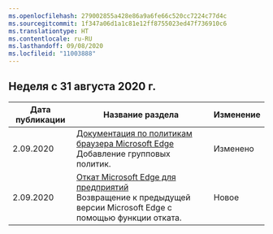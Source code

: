 ```yaml
---
ms.openlocfilehash: 279002855a428e86a9a6fe66c520cc7224c77d4c
ms.sourcegitcommit: 1f347a06d1a1c81e12ff8755023ed47f736910c6
ms.translationtype: HT
ms.contentlocale: ru-RU
ms.lasthandoff: 09/08/2020
ms.locfileid: "11003888"
---
```

<!-- This file is generated automatically each week. Changes made to this file will be overwritten.-->




## Неделя с 31 августа 2020 г.


| Дата публикации |Название раздела | Изменение |
|------|------------|--------|
| 2.09.2020 | [Документация по политикам браузера Microsoft Edge](/DeployEdge/microsoft-edge-policies)<br>Добавление групповых политик. | Изменено |
| 2.09.2020 | [Откат Microsoft Edge для предприятий](/DeployEdge/edge-learnmore-rollback)<br>Возвращение к предыдущей версии Microsoft Edge с помощью функции отката. | Новое 